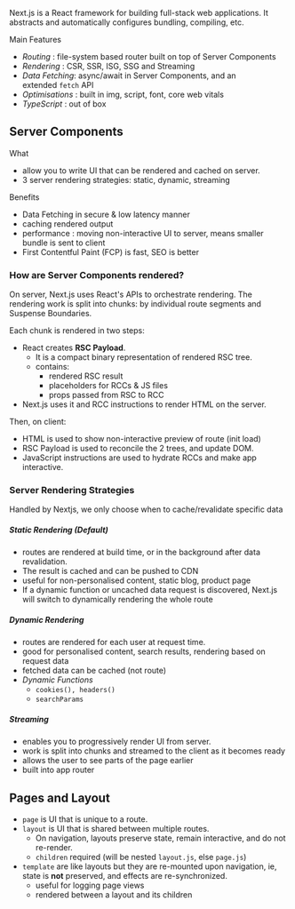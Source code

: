 Next.js is a React framework for building full-stack web applications. It abstracts and automatically configures bundling, compiling, etc.

Main Features
- *Routing* : file-system based router built on top of Server Components
- *Rendering* : CSR, SSR, ISG, SSG and Streaming
- *Data Fetching*:  async/await in Server Components, and an extended `fetch` API 
- *Optimisations* : built in img, script, font, core web vitals
- *TypeScript* : out of box

## Server Components

What 
- allow you to write UI that can be rendered and cached on server.
- 3 server rendering strategies: static, dynamic, streaming

Benefits
- Data Fetching in secure & low latency manner
- caching rendered output 
- performance : moving non-interactive UI to server, means smaller bundle is sent to client
- First Contentful Paint (FCP) is fast, SEO is better

### How are Server Components rendered?

On server, Next.js uses React's APIs to orchestrate rendering. The rendering work is split into chunks: by individual route segments and Suspense Boundaries.

Each chunk is rendered in two steps:
- React creates **RSC Payload**. 
	- It is a compact binary representation of rendered RSC tree. 
	- contains:
		- rendered RSC result
		- placeholders for RCCs & JS files
		- props passed from RSC to RCC
- Next.js uses it and RCC instructions to render HTML on the server.

Then, on client:
- HTML is used to show non-interactive preview of route (init load)
- RSC Payload is used to reconcile the 2 trees, and update DOM.
- JavaScript instructions are used to hydrate RCCs and make app interactive.

### Server Rendering Strategies

Handled by Nextjs, we only choose when to cache/revalidate specific data
##### Static Rendering (Default)
- routes are rendered at build time, or in the background after data revalidation. 
- The result is cached and can be pushed to CDN
- useful for non-personalised content, static blog, product page
- If a dynamic function or uncached data request is discovered, Next.js will switch to dynamically rendering the whole route
##### Dynamic Rendering
- routes are rendered for each user at request time.
- good for personalised content, search results, rendering based on request data
- fetched data can be cached (not route)
- *Dynamic Functions*
	- `cookies(), headers()` 
	- `searchParams`

##### Streaming
- enables you to progressively render UI from server. 
- work is split into chunks and streamed to the client as it becomes ready
- allows the user to see parts of the page earlier
- built into app router

## Pages and Layout

- `page` is UI that is unique to a route. 
- `layout` is UI that is shared between multiple routes. 
	- On navigation, layouts preserve state, remain interactive, and do not re-render.
	- `children` required (will be nested `layout.js`, else `page.js`)
- `template` are like layouts but they are re-mounted upon navigation, ie, state is **not** preserved, and effects are re-synchronized.
	- useful for logging page views
	- rendered between a layout and its children



